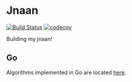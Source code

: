 # Jnaan

[![Build Status](https://travis-ci.org/abhijithda/jnaan.svg?branch=master)](https://travis-ci.org/abhijithda/jnaan)
[![codecov](https://codecov.io/gh/abhijithda/jnaan/branch/master/graph/badge.svg)](https://codecov.io/gh/abhijithda/jnaan)

Building my jnaan!

## Go

Algorithms implemented in Go are located [here](./algos/golang/).
